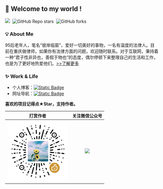 ## 📌 Welcome to my world !

![](https://komarev.com/ghpvc/?username=LawyerLu&color=40c463)&nbsp; ![GitHub Repo stars](https://img.shields.io/github/stars/LawyerLu/OneBlog)
 &nbsp;![GitHub forks](https://img.shields.io/github/forks/LawyerLu/OneBlog) 

### 💡 About Me

95后老年人，笔名“彼岸临窗”，爱好一切美好的事物，一名有温度的法律人。目前在重庆做律师，如果你有法律方面的问题，欢迎随时联系。对于互联网，秉持着一种“君子性非异也，善假于物也”的态度，偶尔停顿下来整理自己的生活和工作，也是为了更好地热爱他们。[>>了解更多](https://oneblogx.com/about.html)

### ✨ Work & Life

- 个人博客：<a href="https://oneblogx.com" target="_blank"><img alt="Static Badge" src="https://img.shields.io/badge/oneblogx.com-%E5%8D%9A%E5%AE%A2-ff9900"></a>
- 网址导航：<a href="https://coolnav.com" target="_blank"><img alt="Static Badge" src="https://img.shields.io/badge/coolnav.com-%E9%85%B7%E5%AF%BC%E8%88%AA-267fef"></a>

**喜欢的项目记得点★Star，支持作者。**

|                        打赏作者                        |                   关注微信公众号                   |
| :----------------------------------------------------: | :------------------------------------------------: |
| <img width="200px" src="img/sponsor.png" /> | <img width="200px" src="img/wxmp.png" /> |
